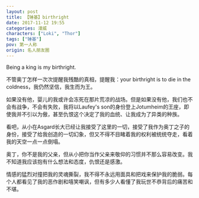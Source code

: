```yaml
---
layout: post
title: 【锤基】birthright
date: 2017-11-12 19:55
categories: 漫威
characters: ["Loki", "Thor"]
tags: ["锤基"]
pov: 第一人称
origin: 名人朋友圈
---
```


Being a king is my birthright.

不管奥丁怎样一次次提醒我残酷的真相，提醒我：your birthright is to die in the coldness，我仍然坚信，我生而为王。

如果没有他，婴儿的我或许会冻死在那片荒凉的战场。但是如果没有他，我们也不会有战争，不会有失败，我将以Laufey's son的身份登上Jotumheim的王座，即使我并不引以为傲，甚至仇恨这个决定了我的血统、让我成为了异类的种族。

看吧，从小在Asgard长大已经让我接受了这里的一切，接受了我作为奥丁之子的身份，接受了给我创造的一切幻象，但又不得不目睹着我的权利被统统夺走，看着我的天空一点一点倒塌。

奥丁，你不是我的父亲，但从小把你当作父亲来敬仰的习惯并不那么容易改变。我不知道我应该抱有什么想法和态度，仇恨还是感激。

情感的猛烈对撞把我的灵魂撕裂，我不得不永远用面具和把戏来保护我的脆弱。每个人都看见了我的恶作剧和嘻笑嘲讽，但有多少人看懂了我玩世不恭背后的痛苦和不堪。
